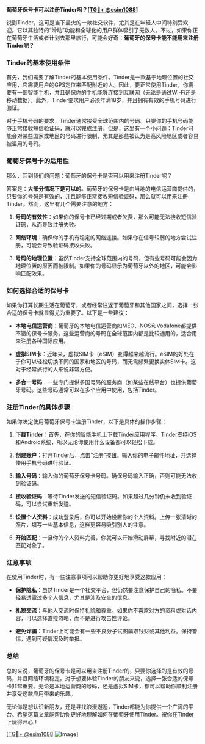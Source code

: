 **葡萄牙保号卡可以注册Tinder吗？[[TG💪+ @esim1088](https://t.me/s/esim1088)]**

说到Tinder，这可是当下最火的一款社交软件，尤其是在年轻人中间特别受欢迎。它以其独特的“滑动”功能和全球化的用户群体吸引了无数人。不过，如果你正在葡萄牙生活或者计划去那里旅行，可能会好奇：**葡萄牙的保号卡能不能用来注册Tinder呢？**

### Tinder的基本使用条件

首先，我们需要了解Tinder的基本使用条件。Tinder是一款基于地理位置的社交应用，它需要用户的GPS定位来匹配附近的人。因此，要正常使用Tinder，你需要有一部智能手机，并且确保你的手机能够连接到互联网（无论是通过Wi-Fi还是移动数据）。此外，Tinder要求用户必须年满18岁，并且拥有有效的手机号码进行验证。

对于手机号码的要求，Tinder通常接受全球范围内的号码。只要你的手机号码能够正常接收短信验证码，就可以完成注册。但是，这里有一个小问题：Tinder可能会对某些国家或地区的号码进行限制，尤其是那些被认为是高风险地区或者容易被滥用的号码。

### 葡萄牙保号卡的适用性

那么，回到我们的问题：葡萄牙的保号卡是否可以用来注册Tinder呢？

答案是：**大部分情况下是可以的**。葡萄牙的保号卡是由当地的电信运营商提供的，只要你的号码是有效的，并且能够正常接收短信验证码，那么就可以用来注册Tinder。然而，这里有几个需要注意的地方：

1. **号码的有效性**：如果你的保号卡已经过期或者欠费，那么可能无法接收短信验证码，从而导致注册失败。
   
2. **网络环境**：确保你的手机有稳定的网络连接。如果你在信号较弱的地方尝试注册，可能会导致验证码接收失败。

3. **号码的地理位置**：虽然Tinder支持全球范围内的号码，但有些号码可能会因为地理位置的原因而被限制。如果你的号码显示为葡萄牙以外的地区，可能会影响匹配效果。

### 如何选择合适的保号卡

如果你打算长期生活在葡萄牙，或者经常往返于葡萄牙和其他国家之间，选择一张合适的保号卡就显得尤为重要了。以下是一些建议：

- **本地电信运营商**：葡萄牙的本地电信运营商如MEO、NOS和Vodafone都提供不错的保号卡服务。这些运营商的号码在全球范围内都是比较通用的，适合用来注册各种国际应用。

- **虚拟SIM卡**：近年来，虚拟SIM卡（eSIM）变得越来越流行。eSIM的好处在于你可以轻松切换不同的国家和地区的号码，而无需频繁更换实体SIM卡。这对于经常旅行的人来说非常方便。

- **多合一号码**：一些专门提供多国号码的服务商（如某些在线平台）也提供葡萄牙号码。这些号码通常可以在多个应用中使用，包括Tinder。

### 注册Tinder的具体步骤

如果你决定使用葡萄牙保号卡注册Tinder，以下是具体的操作步骤：

1. **下载Tinder**：首先，在你的智能手机上下载Tinder应用程序。Tinder支持iOS和Android系统，所以无论你使用什么设备都可以轻松下载。

2. **创建账户**：打开Tinder后，点击“注册”按钮。输入你的电子邮件地址，并选择使用手机号码进行验证。

3. **输入号码**：输入你的葡萄牙保号卡号码。确保号码输入正确，否则可能无法收到验证码。

4. **接收验证码**：等待Tinder发送的短信验证码。如果超过几分钟仍未收到验证码，可以尝试重新发送。

5. **设置个人资料**：成功登录后，你可以开始设置你的个人资料。上传一张清晰的照片，填写一些基本信息，这样更容易吸引别人的注意。

6. **开始匹配**：一旦你的个人资料完善，你就可以开始滑动屏幕，寻找附近的潜在匹配对象了。

### 注意事项

在使用Tinder时，有一些注意事项可以帮助你更好地享受这款应用：

- **保护隐私**：虽然Tinder是一个社交平台，但仍然要注意保护自己的隐私。不要轻易透露过多个人信息，尤其是涉及安全的信息。

- **礼貌交流**：与他人交流时保持礼貌和尊重。如果你不喜欢对方的资料或对话内容，可以选择直接忽略，而不是进行攻击性评论。

- **避免诈骗**：Tinder上可能会有一些不良分子试图骗取钱财或其他利益。保持警惕，遇到可疑情况及时举报。

### 总结

总的来说，葡萄牙的保号卡是可以用来注册Tinder的，只要你选择的是有效的号码，并且网络环境稳定。对于想要体验Tinder的朋友来说，选择一张合适的保号卡非常重要。无论是本地运营商的号码，还是虚拟SIM卡，都可以帮助你顺利注册并享受这款应用带来的乐趣。

无论你是想认识新朋友，还是寻找浪漫邂逅，Tinder都能为你提供一个广阔的平台。希望这篇文章能帮助你更好地理解如何在葡萄牙使用Tinder。祝你在Tinder上玩得开心！

[[TG💪+ @esim1088](https://t.me/s/esim1088) ![Image](https://i.postimg.cc/4NQfJmqS/Snipaste-2025-05-13-00-14-12.png)]